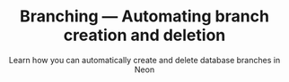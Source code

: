 ---
title: Branching — Automating branch creation and deletion
subtitle: Learn how you can automatically create and delete database branches in Neon
enableTableOfContents: true
isDraft: true
---